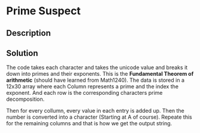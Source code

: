 # Prime Suspect

## Description

## Solution

The code takes each character and takes the unicode value and breaks it down into primes and their exponents. This is the **Fundamental Theorem of arithmetic** (should have learned from Math1240). The data is stored in a 12x30 array where each Column represents a prime and the index the exponent. And each row is the corresponding characters prime decomposition. 

Then for every collumn, every value in each entry is added up. Then the number is converted into a character (Starting at A of course). Repeate this for the remaining columns and that is how we get the output string.


